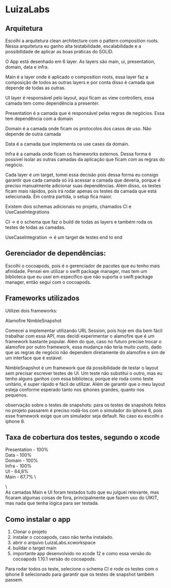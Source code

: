 # LuizaLabs

## **Arquitetura**

Escolhi a arquitetura clean architecture com o pattern composition roots. Nessa arquitetura eu ganho alta testabilidade, escalabilidade e a possibilidade de aplicar as boas práticas do SOLID.

O App está desenhado em 6 layer. As layers são main, ui, presentation, domain, data e infra.

Main é a layer onde é aplicado o composition roots, essa layer faz a composição de todos as outras layers e por conta disso é camada que depende de todas as outras.

UI layer é responsável pelo layout, aqui ficam as view controllers, essa camada tem como dependência a presenter.

Presentation é a camada que é responsável pelas regras de negócios. Essa tem dependência com a domain

Domain é a camada onde ficam os protocolos dos casos de uso. Não depende de outra camada

Data é a camada que implementa os use cases da domain. 

Infra é a camada onde ficam os frameworks externos. Dessa forma é possível isolar as outras camadas da aplicação que ficam com as regras do negócio. 

Cada layer é um target, tomei essa decisão pois dessa forma eu consigo garantir que cada camada só irá acessar a camada que deveria, porque é preciso manualmente adicionar suas dependências. Além disso, os testes ficam mais rápidos, pois irá rodar apenas os testes da camada que está selecionada. Em contra partida, o setup fica maior.

Existem dois schemas adicionais no projeto, chamados CI e UseCaseIntegrations

CI -> é o schema que faz o build de todas as layers e também roda os testes de todas as camadas.

UseCaseIntegration -> é um target de testes end to end

## **Gerenciador de dependências:**

Escolhi o cocoapods, pois é o gerenciador de pacotes que eu tenho mais afinidade. Pensei em utilizar o swift package manager, mas tem um biblioteca que eu usei em específico que não suporta o swift package manager, então segui com o cocoapods.

## **Frameworks utilizados**

Utilizei dois frameworks:

Alamofire
NimbleSnapshot

Comecei a implementar utilizando URL Session, pois hoje em dia bem fácil trabalhar com essa API, mas decidi experimentar o alamofire que é um framework bastante popular. Além do que, caso no futuro precise trocar o alamofire por outro framework, essa mudança não teria muito custo, dado que as regras de negócio não dependem diretamente do alamofire e sim de um interface que é estável.

NimbleSnapshot é um framework que dá possibilidade de testar o layout sem precisar escrever testes de UI. Um teste não substitui o outro, mas eu tenho alguns ganhos com essa biblioteca, porque ele roda como teste unitário, é super rápido e fácil de utilizar. Além de garantir que o meu layout esteja conforme esperado tanto nos iphones grandes, quanto nos pequenos.

observação sobre o testes de snapshots:  para os testes de snapshots feitos no projeto passarem é preciso rodá-los com o simulador do iphone 8, pois esse framework exige que um simulador seja default. No caso eu escolhi o iphone 8.

## **Taxa de cobertura dos testes, segundo o xcode**

Presentation - 100% \
Data - 100% \
Domain - 100% \
Infra - 100% \
UI - 64,8% \
Main - 67.7% \

\ \
As camadas Main e UI foram testados tudo que eu julguei relevante, mas ficaram algumas coisas de fora, principalmente que fazem uso do UIKIT, mas nada que tenha lógica para ser testada.


## **Como instalar o app**

1. Clonar o projeto
2. instalar o cocoapods, caso não tenha instalado.
3. abrir o arquivo LuizaLabs.xcworkspace
4. buildar o target main
5. importante app desenvolvido no xcode 12 e como essa versão do cocoapods 1.10.1 versão do cocoapods.

Para rodar todos os teste, selecione o schema CI e rode os testes com o iphone 8 selecionado para garantir que os testes de snapshot também passem.
